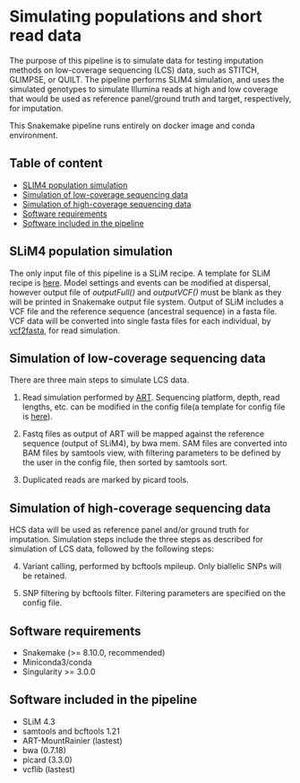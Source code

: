 # Simulating populations and short read data

The purpose of this pipeline is to simulate data for testing imputation methods on low-coverage sequencing (LCS) data, such as STITCH, GLIMPSE, or QUILT. The pipeline performs SLIM4 simulation, and uses the simulated genotypes to simulate Illumina reads at high and low coverage that would be used as reference panel/ground truth and target, respectively, for imputation.

This Snakemake pipeline runs entirely on docker image and conda environment.

## Table of content

- [SLIM4 population simulation](#slim4-population-simulation)
- [Simulation of low-coverage sequencing data](#simulation-of-low-coverage-sequencing-data)
- [Simulation of high-coverage sequencing data](#simulation-of-high-coverage-sequencing-data)
- [Software requirements](#software-requirements)
- [Software included in the pipeline](#software-included-in-the-pipeline)

## SLiM4 population simulation 

The only input file of this pipeline is a SLiM recipe. A template for SLiM recipe is [here](./test/test.slim). Model settings and events can be modified at dispersal, however output file of *outputFull()* and *outputVCF()* must be blank as they will be printed in Snakemake output file system. Output of SLiM includes a VCF file and the reference sequence (ancestral sequence) in a fasta file. VCF data will be converted into single fasta files for each individual, by [vcf2fasta](https://github.com/vcflib/vcflib/blob/master/doc/vcf2fasta.md), for read simulation.

## Simulation of low-coverage sequencing data

There are three main steps to simulate LCS data.

1. Read simulation performed by [ART](https://www.niehs.nih.gov/research/resources/software/biostatistics/art). Sequencing platform, depth, read lengths, etc. can be modified in the config file(a template for config file is [here](config.yaml)).

2. Fastq files as output of ART will be mapped against the reference sequence (output of SLiM4), by bwa mem. SAM files are converted into BAM files by samtools view, with filtering parameters to be defined by the user in the config file, then sorted by samtools sort.

3. Duplicated reads are marked by picard tools.

## Simulation of high-coverage sequencing data

HCS data will be used as reference panel and/or ground truth for imputation. Simulation steps include the three steps as described for simulation of LCS data, followed by the following steps:

4. Variant calling, performed by bcftools mpileup. Only biallelic SNPs will be retained.

5. SNP filtering by bcftools filter. Filtering parameters are specified on the config file.

## Software requirements
- Snakemake (>= 8.10.0, recommended)
- Miniconda3/conda
- Singularity >= 3.0.0

## Software included in the pipeline
- SLiM 4.3
- samtools and bcftools 1.21
- ART-MountRainier (lastest)
- bwa (0.7.18)
- picard (3.3.0)
- vcflib (lastest)
